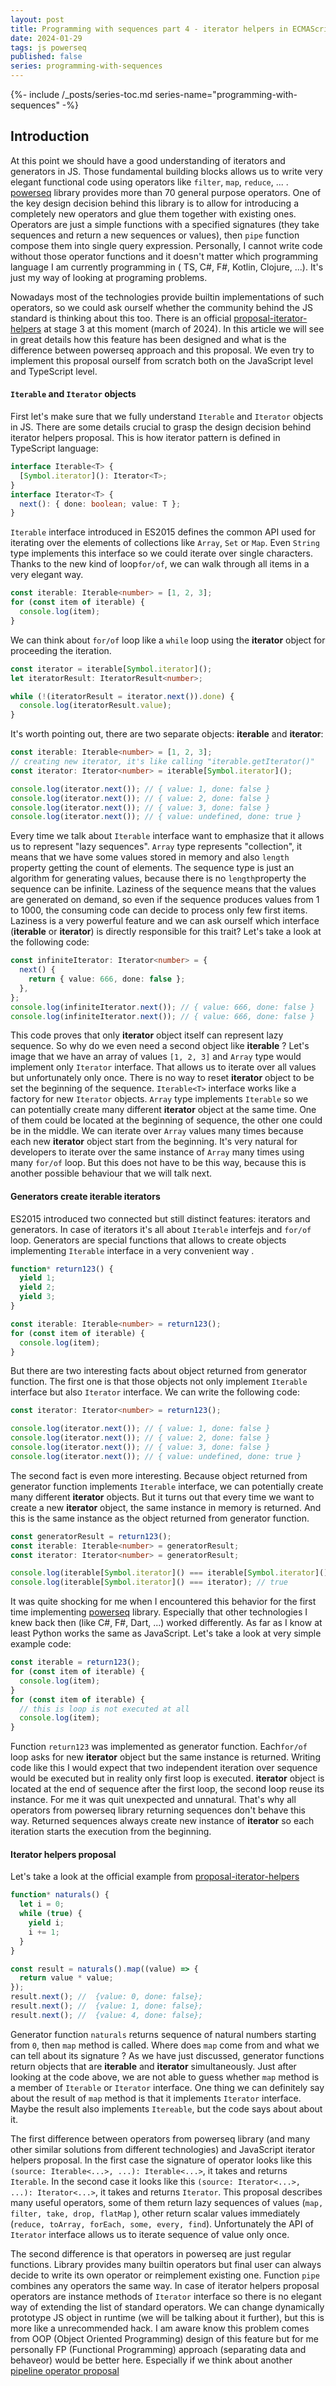 ```yaml
---
layout: post
title: Programming with sequences part 4 - iterator helpers in ECMAScript
date: 2024-01-29
tags: js powerseq
published: false
series: programming-with-sequences
---
```


{%- include /_posts/series-toc.md series-name="programming-with-sequences" -%}

## Introduction

At this point we should have a good understanding of iterators and generators in JS. Those fundamental building blocks allows us to write very elegant functional code using operators like `filter`, `map`, `reduce`, ... . [powerseq](https://github.com/marcinnajder/powerseq) library provides more than 70 general purpose operators. One of the key design decision behind this library is to allow for introducing a completely new operators and glue them together with existing ones. Operators are just a simple functions with a specified signatures (they take sequences and return a new sequences or values), then `pipe` function compose them into single query expression. Personally, I cannot write code without those operator functions and it doesn't matter which programming language I am currently programming in ( TS, C#, F#, Kotlin, Clojure, ...). It's just my way of looking at programing problems.

Nowadays most of the technologies provide builtin implementations of such operators, so we could ask ourself whether the community behind the JS standard is thinking about this too. There is an official [proposal-iterator-helpers](https://github.com/tc39/proposal-iterator-helpers) at stage 3 at this moment (march of 2024). In this article we will see in great details how this feature has been designed and what is the difference between powerseq approach and this proposal. We even try to implement this proposal ourself from scratch both on the JavaScript level and TypeScript level.

#### `Iterable` and `Iterator` objects

First let's make sure that we fully understand `Iterable` and `Iterator` objects in JS. There are some details crucial to grasp the design decision behind iterator helpers proposal. This is how iterator pattern is defined in TypeScript language:

```typescript
interface Iterable<T> {
  [Symbol.iterator](): Iterator<T>;
}
interface Iterator<T> {
  next(): { done: boolean; value: T };
}
```

`Iterable` interface introduced in ES2015 defines the common API used for iterating over the elements of collections like `Array`, `Set` or `Map`. Even `String` type implements this interface so we could iterate over single characters. Thanks to the new kind of loop`for/of`, we can walk through all items in a very elegant way.

```typescript
const iterable: Iterable<number> = [1, 2, 3];
for (const item of iterable) {
  console.log(item);
}
```

We can think about `for/of` loop like a `while` loop using the **iterator** object for proceeding the iteration.

```typescript
const iterator = iterable[Symbol.iterator]();
let iteratorResult: IteratorResult<number>;

while (!(iteratorResult = iterator.next()).done) {
  console.log(iteratorResult.value);
}
```

It's worth pointing out, there are two separate objects: **iterable** and **iterator**:

```typescript
const iterable: Iterable<number> = [1, 2, 3];
// creating new iterator, it's like calling "iterable.getIterator()"
const iterator: Iterator<number> = iterable[Symbol.iterator]();

console.log(iterator.next()); // { value: 1, done: false }
console.log(iterator.next()); // { value: 2, done: false }
console.log(iterator.next()); // { value: 3, done: false }
console.log(iterator.next()); // { value: undefined, done: true }
```

Every time we talk about `Iterable` interface want to emphasize that it allows us to represent "lazy sequences". `Array` type represents "collection", it means that we have some values stored in memory and also `length` property getting the count of elements. The sequence type is just an algorithm for generating values, because there is no `length`property the sequence can be infinite. Laziness of the sequence means that the values are generated on demand, so even if the sequence produces values from 1 to 1000, the consuming code can decide to process only few first items. Laziness is a very powerful feature and we can ask ourself which interface (**iterable** or **iterator**) is directly responsible for this trait? Let's take a look at the following code:

```typescript
const infiniteIterator: Iterator<number> = {
  next() {
    return { value: 666, done: false };
  },
};
console.log(infiniteIterator.next()); // { value: 666, done: false }
console.log(infiniteIterator.next()); // { value: 666, done: false }
```

This code proves that only **iterator** object itself can represent lazy sequence. So why do we even need a second object like **iterable** ? Let's image that we have an array of values `[1, 2, 3]` and `Array` type would implement only `Iterator` interface. That allows us to iterate over all values but unfortunately only once. There is no way to reset **iterator** object to be set the beginning of the sequence. `Iterable<T>` interface works like a factory for new `Iterator` objects. `Array` type implements `Iterable` so we can potentially create many different **iterator** object at the same time. One of them could be located at the beginning of sequence, the other one could be in the middle. We can iterate over `Array` values many times because each new **iterator** object start from the beginning. It's very natural for developers to iterate over the same instance of `Array` many times using many `for/of` loop. But this does not have to be this way, because this is another possible behaviour that we will talk next.

#### Generators create iterable iterators

ES2015 introduced two connected but still distinct features: iterators and generators. In case of iterators it's all about `Iterable` interfejs and `for/of` loop. Generators are special functions that allows to create objects implementing `Iterable` interface in a very convenient way .

```typescript
function* return123() {
  yield 1;
  yield 2;
  yield 3;
}

const iterable: Iterable<number> = return123();
for (const item of iterable) {
  console.log(item);
}
```

But there are two interesting facts about object returned from generator function. The first one is that those objects not only implement `Iterable` interface but also `Iterator` interface. We can write the following code:

```typescript
const iterator: Iterator<number> = return123();

console.log(iterator.next()); // { value: 1, done: false }
console.log(iterator.next()); // { value: 2, done: false }
console.log(iterator.next()); // { value: 3, done: false }
console.log(iterator.next()); // { value: undefined, done: true }
```

The second fact is even more interesting. Because object returned from generator function implements `Iterable` interface, we can potentially create many different **iterator** objects. But it turns out that every time we want to create a new **iterator** object, the same instance in memory is returned. And this is the same instance as the object returned from generator function.

```typescript
const generatorResult = return123();
const iterable: Iterable<number> = generatorResult;
const iterator: Iterator<number> = generatorResult;

console.log(iterable[Symbol.iterator]() === iterable[Symbol.iterator]()); // true
console.log(iterable[Symbol.iterator]() === iterator); // true
```

It was quite shocking for me when I encountered this behavior for the first time implementing [powerseq](https://github.com/marcinnajder/powerseq) library. Especially that other technologies I knew back then (like C#, F#, Dart, ...) worked differently. As far as I know at least Python works the same as JavaScript. Let's take a look at very simple example code:

```typescript
const iterable = return123();
for (const item of iterable) {
  console.log(item);
}
for (const item of iterable) {
  // this is loop is not executed at all
  console.log(item);
}
```

Function `return123` was implemented as generator function. Each`for/of` loop asks for new **iterator** object but the same instance is returned. Writing code like this I would expect that two independent iteration over sequence would be executed but in reality only first loop is executed. **iterator** object is located at the end of sequence after the first loop, the second loop reuse its instance. For me it was quit unexpected and unnatural. That's why all operators from powerseq library returning sequences don't behave this way. Returned sequences always create new instance of **iterator** so each iteration starts the execution from the beginning.

#### Iterator helpers proposal

Let's take a look at the official example from [proposal-iterator-helpers](https://github.com/tc39/proposal-iterator-helpers)

```javascript
function* naturals() {
  let i = 0;
  while (true) {
    yield i;
    i += 1;
  }
}

const result = naturals().map((value) => {
  return value * value;
});
result.next(); //  {value: 0, done: false};
result.next(); //  {value: 1, done: false};
result.next(); //  {value: 4, done: false};
```

Generator function `naturals` returns sequence of natural numbers starting from `0`, then `map` method is called. Where does `map` come from and what we can tell about its signature ? As we have just discussed, generator functions return objects that are **iterable** and **iterator** simultaneously. Just after looking at the code above, we are not able to guess whether `map` method is a member of `Iterable` or `Iterator` interface. One thing we can definitely say about the result of `map` method is that it implements `Iterator` interface. Maybe the result also implements `Itereable`, but the code says about about it.

The first difference between operators from powerseq library (and many other similar solutions from different technologies) and JavaScript iterator helpers proposal. In the first case the signature of operator looks like this `(source: Iterable<...>, ...): Iterable<...>`, it takes and returns `Iterable`. In the second case it looks like this `(source: Iterator<...>, ...): Iterator<...>`, it takes and returns `Iterator`. This proposal describes many useful operators, some of them return lazy sequences of values (`map, filter, take, drop, flatMap` ), other return scalar values immediately (`reduce, toArray, forEach, some, every, find`). Unfortunately the API of `Iterator` interface allows us to iterate sequence of value only once.

The second difference is that operators in powerseq are just regular functions. Library provides many builtin operators but final user can always decide to write its own operator or reimplement existing one. Function `pipe` combines any operators the same way. In case of iterator helpers proposal operators are instance methods of `Iterator` interface so there is no elegant way of extending the list of standard operators. We can change dynamically prototype JS object in runtime (we will be talking about it further), but this is more like a unrecommended hack. I am aware know this problem comes from OOP (Object Oriented Programming) design of this feature but for me personally FP (Functional Programming) approach (separating data and behaveor) would be better here. Especially if we think about another [pipeline operator proposal](https://github.com/tc39/proposal-pipeline-operator)
